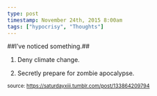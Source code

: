 ```yaml
---
type: post
timestamp: November 24th, 2015 8:00am
tags: ["hypocrisy", "Thoughts"]
---
```

##I’ve noticed something.##
                    
1. Deny climate change.

2. Secretly prepare for zombie apocalypse.

                
                
                
                
                
                
                                
<small>source: https://saturdayxiii.tumblr.com/post/133864209794</small>